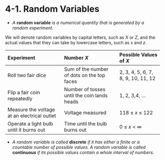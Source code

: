 # 4-1. Random Variables

* _A_ **random variable** _is a numerical quantity that is generated by a random experiment._

We will denote random variables by capital letters, such as _X_ or _Z_, and the actual values that they can take by lowercase letters, such as _x_ and _z_.

| Experiment | Number _X_ | Possible Values of _X_ |
| :--- | :--- | :--- |
| Roll two fair dice | Sum of the number of dots on the top faces | 2, 3, 4, 5, 6, 7, 8, 9, 10, 11, 12 |
| Flip a fair coin repeatedly | Number of tosses until the coin lands heads | 1, 2, 3,4, … |
| Measure the voltage at an electrical outlet | Voltage measured | 118 ≤ _x_ ≤ 122 |
| Operate a light bulb until it burns out | Time until the bulb burns out | 0 ≤ _x_ &lt; ∞ |

* _A random variable is called_ **discrete** _if it has either a finite or a countable number of possible values. A random variable is called_ **continuous** _if its possible values contain a whole interval of numbers._







